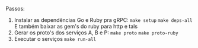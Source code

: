 Passos:

1. Instalar as dependências Go e Ruby pra gRPC:
    `make setup`
    `make deps-all`
    E também baixar as gem's do ruby para http e tals
2. Gerar os proto's dos serviços A, B e P:
    `make proto`
    `make proto-ruby`
3. Executar o serviços
    `make run-all`